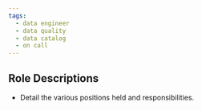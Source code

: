 ```yaml
---
tags:
  - data engineer
  - data quality
  - data catalog
  - on call
---
```


## Role Descriptions <a id="autodesk-role-descriptions"></a>
- Detail the various positions held and responsibilities.
